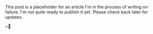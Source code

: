 This post is a placeholder for an article I'm in the process of writing on failure. I'm not quite ready to publish it yet. Please check back later for updates.

=🦉